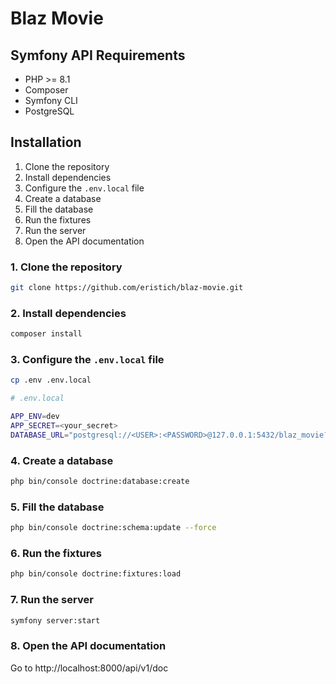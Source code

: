 # Blaz Movie

## Symfony API Requirements

- PHP >= 8.1
- Composer
- Symfony CLI
- PostgreSQL

## Installation

1. Clone the repository
2. Install dependencies
3. Configure the `.env.local` file
4. Create a database
5. Fill the database
6. Run the fixtures
7. Run the server
8. Open the API documentation

### 1. Clone the repository

```bash
git clone https://github.com/eristich/blaz-movie.git
```

### 2. Install dependencies

```bash
composer install
```

### 3. Configure the `.env.local` file

```bash
cp .env .env.local
```

```bash
# .env.local

APP_ENV=dev
APP_SECRET=<your_secret>
DATABASE_URL="postgresql://<USER>:<PASSWORD>@127.0.0.1:5432/blaz_movie?serverVersion=15&charset=utf8"
```

### 4. Create a database

```bash
php bin/console doctrine:database:create
```

### 5. Fill the database

```bash
php bin/console doctrine:schema:update --force
```

### 6. Run the fixtures

```bash
php bin/console doctrine:fixtures:load
```

### 7. Run the server

```bash
symfony server:start
```

### 8. Open the API documentation

Go to http://localhost:8000/api/v1/doc